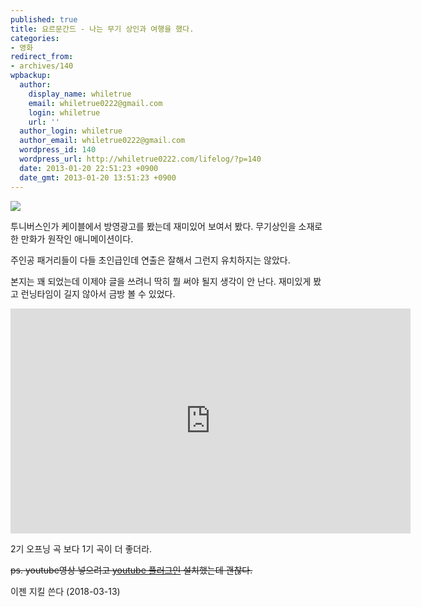 ```yaml
---
published: true
title: 요르문간드 - 나는 무기 상인과 여행을 했다.
categories:
- 영화
redirect_from:
- archives/140
wpbackup:
  author:
    display_name: whiletrue
    email: whiletrue0222@gmail.com
    login: whiletrue
    url: ''
  author_login: whiletrue
  author_email: whiletrue0222@gmail.com
  wordpress_id: 140
  wordpress_url: http://whiletrue0222.com/lifelog/?p=140
  date: 2013-01-20 22:51:23 +0900
  date_gmt: 2013-01-20 13:51:23 +0900
---
```


![](https://lh6.googleusercontent.com/-Jfo8GWjsCJA/UPvxQvSY50I/AAAAAAAAD5U/Cxnz-lAxD3o/s500/Jormungand.jpg)

투니버스인가 케이블에서 방영광고를 봤는데 재미있어 보여서 봤다.
무기상인을 소재로 한 만화가 원작인 애니메이션이다.

주인공 패거리들이 다들 초인급인데 연출은 잘해서 그런지 유치하지는 않았다.

본지는 꽤 되었는데 이제야 글을 쓰려니 딱히 뭘 써야 될지 생각이 안 난다.
재미있게 봤고 런닝타임이 길지 않아서 금방 볼 수 있었다.

<iframe width="640" height="360" src="https://www.youtube.com/embed/uDhEtUl7U-A" frameborder="0" allow="autoplay; encrypted-media" allowfullscreen></iframe>

2기 오프닝 곡 보다 1기 곡이 더 좋더라.

~~ps. youtube영상 넣으려고 [youtube 플러그인](http://wordpress.org/extend/plugins/youtube-embed-plus/) 설치했는데 괜찮다.~~

이젠 지킬 쓴다 (2018-03-13)
